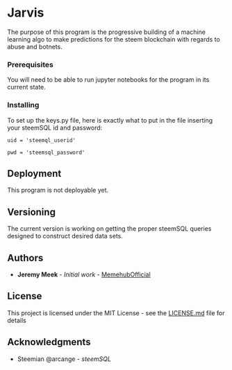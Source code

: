 # Jarvis

The purpose of this program is the progressive building of a machine learning algo to make predictions for the steem blockchain with regards to abuse and botnets.

### Prerequisites

You will need to be able to run jupyter notebooks for the program in its current state.

### Installing

To set up the keys.py file, here is exactly what to put in the file inserting your steemSQL id and password:

```
uid = 'steemql_userid'

pwd = 'steemsql_password'
```

## Deployment

This program is not deployable yet.

## Versioning

The current version is working on getting the proper steemSQL queries designed to construct desired data sets.

## Authors

* **Jeremy Meek** - *Initial work* - [MemehubOfficial](https://github.com/MemehubOfficial)

## License

This project is licensed under the MIT License - see the [LICENSE.md](LICENSE.md) file for details

## Acknowledgments

* Steemian @arcange - *steemSQL*